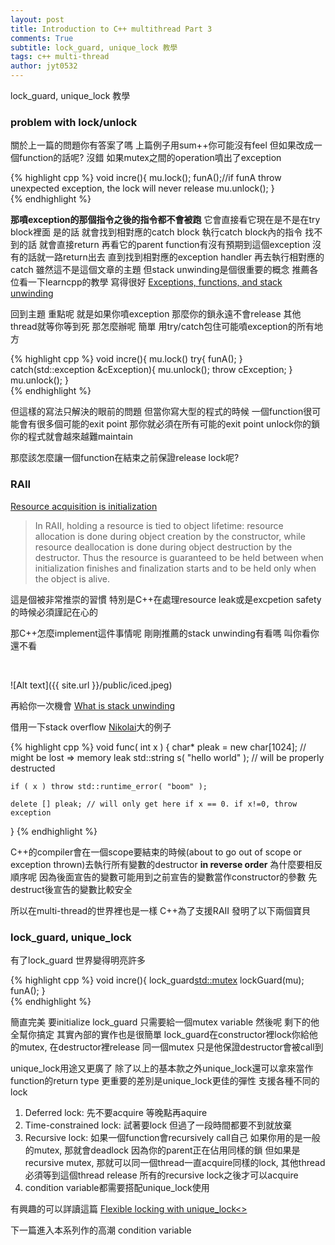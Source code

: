```yaml
---
layout: post
title: Introduction to C++ multithread Part 3
comments: True 
subtitle: lock_guard, unique_lock 教學
tags: c++ multi-thread
author: jyt0532
---
```


lock_guard, unique_lock 教學

### problem with lock/unlock


關於上一篇的問題你有答案了嗎 上篇例子用sum++你可能沒有feel 但如果改成一個function的話呢?
沒錯 如果mutex之間的operation噴出了exception

{% highlight cpp %}
void incre(){
    mu.lock();
    funA();//if funA throw unexpected exception, the lock will never release
    mu.unlock();
}  
{% endhighlight %}

**那噴exception的那個指令之後的指令都不會被跑** 它會直接看它現在是不是在try block裡面
是的話 就會找到相對應的catch block 執行catch block內的指令
找不到的話 就會直接return 再看它的parent function有沒有預期到這個exception 沒有的話就一路return出去
直到找到相對應的exception handler 再去執行相對應的catch 雖然這不是這個文章的主題
但stack unwinding是個很重要的概念
推薦各位看一下learncpp的教學 寫得很好
[Exceptions, functions, and stack unwinding](http://www.learncpp.com/cpp-tutorial/143-exceptions-functions-and-stack-unwinding/)

回到主題 重點呢 就是如果你噴exception 那麼你的鎖永遠不會release 
其他thread就等你等到死 那怎麼辦呢 簡單 用try/catch包住可能噴exception的所有地方

{% highlight cpp %}
void incre(){
    mu.lock()
    try{
        funA();
    } catch(std::exception &cException){
        mu.unlock();
        throw cException;
    }
    mu.unlock(); 
}  
{% endhighlight %}

但這樣的寫法只解決的眼前的問題 但當你寫大型的程式的時候 
一個function很可能會有很多個可能的exit point 
那你就必須在所有可能的exit point unlock你的鎖 你的程式就會越來越難maintain


那麼該怎麼讓一個function在結束之前保證release lock呢?

### RAII

[Resource acquisition is initialization](https://en.wikipedia.org/wiki/Resource_acquisition_is_initialization)

> In RAII, holding a resource is tied to object lifetime: resource allocation is done during object creation by the constructor, while resource deallocation is done during object destruction by the destructor. Thus the resource is guaranteed to be held between when initialization finishes and finalization starts and to be held only when the object is alive.

這是個被非常推崇的習慣 特別是C++在處理resource leak或是excpetion safety的時候必須謹記在心的

那C++怎麼implement這件事情呢 剛剛推薦的stack unwinding有看嗎 叫你看你還不看


<br>

![Alt text]({{ site.url }}/public/iced.jpeg)


再給你一次機會
[What is stack unwinding](http://stackoverflow.com/questions/2331316/what-is-stack-unwinding)

借用一下stack overflow [Nikolai](http://stackoverflow.com/users/106671/nikolai-n-fetissov)大的例子

{% highlight cpp %}
void func( int x )
{
    char* pleak = new char[1024]; // might be lost => memory leak
    std::string s( "hello world" ); // will be properly destructed

    if ( x ) throw std::runtime_error( "boom" );

    delete [] pleak; // will only get here if x == 0. if x!=0, throw exception
}
{% endhighlight %}

C++的compiler會在一個scope要結束的時候(about to go out of scope or exception thrown)去執行所有變數的destructor **in reverse order**
為什麼要相反順序呢 因為後面宣告的變數可能用到之前宣告的變數當作constructor的參數 先destruct後宣告的變數比較安全

所以在multi-thread的世界裡也是一樣 C++為了支援RAII 發明了以下兩個寶貝

### lock_guard, unique_lock

有了lock_guard 世界變得明亮許多

{% highlight cpp %}
void incre(){
    lock_guard<std::mutex> lockGuard(mu);
    funA();
}  
{% endhighlight %}

簡直完美 要initialize lock_guard 只需要給一個mutex variable 然後呢 剩下的他全幫你搞定
其實內部的實作也是很簡單
lock_guard在constructor裡lock你給他的mutex, 在destructor裡release 同一個mutex 只是他保證destructor會被call到

unique_lock用途又更廣了 除了以上的基本款之外unique_lock還可以拿來當作function的return type
更重要的差別是unique_lock更佳的彈性 支援各種不同的lock

1. Deferred lock: 先不要acquire 等晚點再aquire
2. Time-constrained lock: 試著要lock 但過了一段時間都要不到就放棄
3. Recursive lock: 如果一個function會recursively call自己 如果你用的是一般的mutex, 那就會deadlock 因為你的parent正在佔用同樣的鎖 但如果是recursive mutex, 那就可以同一個thread一直acquire同樣的lock, 其他thread必須等到這個thread release 所有的recursive lock之後才可以acquire
4. condition variable都需要搭配unique_lock使用

有興趣的可以詳讀這篇
[Flexible locking with unique_lock<>](https://www.justsoftwaresolutions.co.uk/threading/multithreading-in-c++0x-part-5-flexible-locking.html)

下一篇進入本系列作的高潮 condition variable
